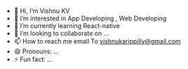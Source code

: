 - 👋 Hi, I’m Vishnu KV
- 👀 I’m interested in App Developing , Web Developing
- 🌱 I’m currently learning React-native 
- 💞️ I’m looking to collaborate on ...
- 📫 How to reach me email To vishnukarippilly@gmail.com
- 😄 Pronouns: ...
- ⚡ Fun fact: ...

<!---
tech-Kv/tech-Kv is a ✨ special ✨ repository because its `README.md` (this file) appears on your GitHub profile.
You can click the Preview link to take a look at your changes.
--->
